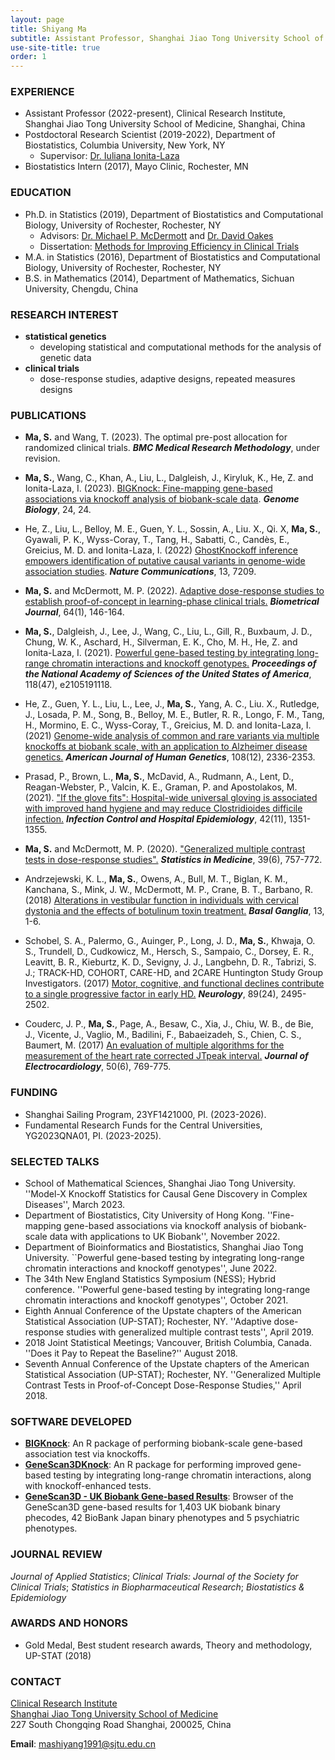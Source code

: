 ```yaml
---
layout: page
title: Shiyang Ma
subtitle: Assistant Professor, Shanghai Jiao Tong University School of Medicine
use-site-title: true
order: 1
---
```


### EXPERIENCE
* Assistant Professor (2022-present), Clinical Research Institute, Shanghai Jiao Tong University School of Medicine, Shanghai, China
* Postdoctoral Research Scientist (2019-2022), Department of Biostatistics, Columbia University, New York, NY
    - Supervisor: [Dr. Iuliana Ionita-Laza](http://www.columbia.edu/~ii2135/)  
* Biostatistics Intern (2017), Mayo Clinic, Rochester, MN  


### EDUCATION 
*  Ph.D. in Statistics (2019), Department of Biostatistics and Computational Biology, University of Rochester, Rochester, NY  
    - Advisors: [Dr. Michael P. McDermott](https://www.urmc.rochester.edu/biostat/people/faculty/mcdermott.aspx) and [Dr. David Oakes](https://www.urmc.rochester.edu/biostat/people/faculty/oakes.aspx)       
    - Dissertation: [Methods for Improving Efficiency in Clinical Trials](https://search.proquest.com/docview/2335218128?pq-origsite=gscholar&fromopenview=true)     
*  M.A. in Statistics (2016), Department of Biostatistics and Computational Biology, University of Rochester, Rochester, NY    
*  B.S. in Mathematics (2014), Department of Mathematics, Sichuan University, Chengdu, China


### RESEARCH  INTEREST
* **statistical genetics**
   - developing statistical and computational methods for the analysis of genetic data
* **clinical trials** 
   - dose-response studies, adaptive designs, repeated measures designs


### PUBLICATIONS
* **Ma, S.** and Wang, T. (2023). The optimal pre-post allocation for randomized clinical trials. _**BMC Medical Research Methodology**_, under revision. 

* **Ma, S.**, Wang, C., Khan, A., Liu, L., Dalgleish, J., Kiryluk, K., He, Z. and Ionita-Laza, I. (2023). [BIGKnock: Fine-mapping gene-based associations via knockoff analysis of biobank-scale data](https://doi.org/10.1186/s13059-023-02864-6). _**Genome Biology**_, 24, 24.

* He, Z., Liu, L., Belloy, M. E., Guen, Y. L., Sossin, A., Liu. X., Qi. X, **Ma, S.**, Gyawali, P. K., Wyss-Coray, T., Tang, H., Sabatti, C., Candès, E., Greicius, M. D. and Ionita-Laza, I. (2022) [GhostKnockoff inference empowers identification of putative causal variants in genome-wide association studies](https://doi.org/10.1038/s41467-022-34932-z). _**Nature Communications**_, 13, 7209.
  
* **Ma, S.** and McDermott, M. P. (2022). [Adaptive dose-response studies to establish proof-of-concept in learning-phase clinical trials.](https://doi.org/10.1002/bimj.202100044) _**Biometrical Journal**_, 64(1), 146-164.

* **Ma, S.**, Dalgleish, J., Lee, J., Wang, C., Liu, L., Gill, R., Buxbaum, J. D., Chung, W. K., Aschard, H., Silverman, E. K., Cho, M. H., He, Z. and Ionita-Laza, I. (2021). [Powerful gene-based testing by integrating long-range chromatin interactions and knockoff genotypes.](https://doi.org/10.1073/pnas.2105191118) _**Proceedings of the National Academy of Sciences of the United States of America**_, 118(47), e2105191118.

* He, Z., Guen, Y. L., Liu, L., Lee, J., **Ma, S.**, Yang, A. C.,  Liu. X., Rutledge, J., Losada, P. M., Song, B., Belloy, M. E., Butler, R. R., Longo, F. M., Tang, H., Mormino, E. C., Wyss-Coray, T., Greicius, M. D. and Ionita-Laza, I. (2021) [Genome-wide analysis of common and rare variants via multiple knockoffs at biobank scale, with an application to Alzheimer disease genetics.](https://doi.org/10.1016/j.ajhg.2021.10.009) _**American Journal of Human Genetics**_, 108(12), 2336-2353. 

* Prasad, P., Brown, L., **Ma, S.**, McDavid, A., Rudmann, A., Lent, D., Reagan-Webster, P., Valcin, K. E., Graman, P. and Apostolakos, M. (2021). ["If the glove fits": Hospital-wide universal gloving is associated with improved hand hygiene and may reduce Clostridioides difficile infection.](https://doi.org/10.1017/ice.2020.1422) _**Infection Control and Hospital Epidemiology**_, 42(11), 1351-1355.

* **Ma, S.** and McDermott, M. P. (2020). ["Generalized multiple contrast tests in dose-response studies".](https://doi.org/10.1002/sim.8444) _**Statistics in Medicine**_, 39(6), 757-772.

* Andrzejewski, K. L., **Ma, S.**, Owens, A., Bull, M. T., Biglan, K. M., Kanchana, S., Mink, J. W., McDermott, M. P., Crane, B. T., Barbano, R. (2018) [Alterations in vestibular function in individuals with cervical dystonia and the effects of botulinum toxin treatment.](https://doi.org/10.1016/j.baga.2018.05.001) _**Basal Ganglia**_, 13, 1-6. 

* Schobel, S. A., Palermo, G., Auinger, P., Long, J. D., **Ma, S.**, Khwaja, O. S., Trundell, D., Cudkowicz, M., Hersch, S., Sampaio, C., Dorsey, E. R., Leavitt, B. R., Kieburtz, K. D., Sevigny, J. J., Langbehn, D. R., Tabrizi, S. J.; TRACK-HD, COHORT, CARE-HD, and 2CARE Huntington Study Group Investigators. (2017) [Motor, cognitive, and functional declines contribute to a single progressive factor in early HD.](https://doi.org/10.1212/WNL.0000000000004743) _**Neurology**_, 89(24), 2495-2502.

* Couderc, J. P., **Ma, S.**, Page, A., Besaw, C., Xia, J., Chiu, W. B., de Bie, J., Vicente, J., Vaglio, M., Badilini, F., Babaeizadeh, S., Chien, C. S., Baumert, M. (2017) [An evaluation of multiple algorithms for the measurement of the heart rate corrected JTpeak interval.](https://doi.org/10.1016/j.jelectrocard.2017.08.025) _**Journal of Electrocardiology**_, 50(6), 769-775.

### FUNDING
* Shanghai Sailing Program, 23YF1421000, PI. (2023-2026).
* Fundamental Research Funds for the Central Universities, YG2023QNA01, PI. (2023-2025).

### SELECTED TALKS
* School of Mathematical Sciences, Shanghai Jiao Tong University. ''Model-X Knockoff Statistics for Causal Gene Discovery in Complex Diseases'', March 2023.
* Department of Biostatistics, City University of Hong Kong. ''Fine-mapping gene-based associations via knockoff analysis of biobank-scale data with applications to UK Biobank'', November 2022.
* Department of Bioinformatics and Biostatistics, Shanghai Jiao Tong University. ``Powerful gene-based testing by integrating long-range chromatin interactions and knockoff genotypes'', June 2022.
* The 34th New England Statistics Symposium (NESS); Hybrid conference. ''Powerful gene-based testing by integrating long-range chromatin interactions and knockoff genotypes'', October 2021.
* Eighth Annual Conference of the Upstate chapters of the American Statistical Association (UP-STAT); Rochester, NY. ''Adaptive dose-response studies with generalized multiple contrast tests'', April 2019.
* 2018 Joint Statistical Meetings; Vancouver, British Columbia, Canada. ''Does it Pay to Repeat the Baseline?'' August 2018.
* Seventh Annual Conference of the Upstate chapters of the American Statistical Association (UP-STAT); Rochester, NY. ''Generalized Multiple Contrast Tests in Proof-of-Concept Dose-Response Studies,'' April 2018.


### SOFTWARE DEVELOPED
* **[BIGKnock](https://github.com/Iuliana-Ionita-Laza/BIGKnock)**: An R package of performing biobank-scale gene-based association test via knockoffs. 
* **[GeneScan3DKnock](https://github.com/Iuliana-Ionita-Laza/GeneScan3DKnock)**: An R package for performing improved gene-based testing by integrating long-range chromatin interactions, along with knockoff-enhanced tests.
*  **[GeneScan3D - UK Biobank Gene-based Results](http://www.funlda.com/gs3d)**: Browser of the GeneScan3D gene-based results for 1,403 UK biobank binary phecodes, 42 BioBank Japan binary phenotypes and 5 psychiatric phenotypes.


### JOURNAL REVIEW
_Journal of Applied Statistics_; _Clinical Trials: Journal of the Society for Clinical Trials_; _Statistics in Biopharmaceutical Research_; _Biostatistics & Epidemiology_


### AWARDS AND HONORS
* Gold Medal, Best student research awards, Theory and methodology, UP-STAT (2018)


### CONTACT
[Clinical Research Institute](https://www.shsmu.edu.cn/cri/)  
[Shanghai Jiao Tong University School of Medicine](https://www.shsmu.edu.cn/)   
227 South Chongqing Road
Shanghai, 200025, China  

**Email**: mashiyang1991@sjtu.edu.cn
